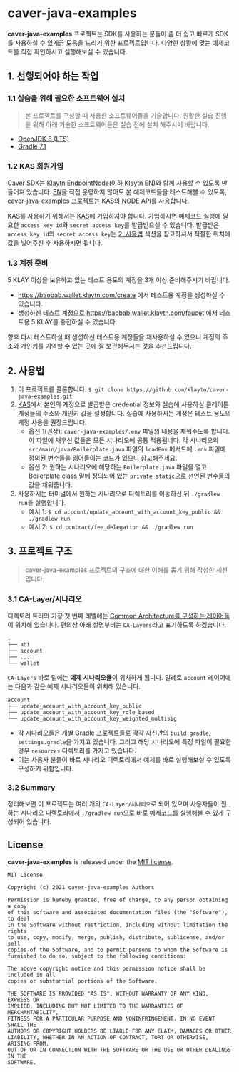 # caver-java-examples
**caver-java-examples** 프로젝트는 SDK를 사용하는 분들이 좀 더 쉽고 빠르게 SDK를 사용하실 수 있게끔 도움을 드리기 위한 프로젝트입니다.
다양한 상황에 맞는 예제코드를 직접 확인하시고 실행해보실 수 있습니다.

## 1. 선행되어야 하는 작업
### 1.1 실습을 위해 필요한 소프트웨어 설치
> 본 프로젝트를 구성할 때 사용한 소프트웨어들을 기술합니다. 원활한 실습 진행을 위해 아래 기술한 소프트웨어들은 실습 전에 설치 해주시기 바랍니다.
* [OpenJDK 8 (LTS)](https://adoptopenjdk.net/?variant=openjdk8&jvmVariant=hotspot)
* [Gradle 7.1](https://gradle.org/install/)

### 1.2 KAS 회원가입
Caver SDK는 [Klaytn EndpointNode(이하 Klaytn EN)](https://docs.klaytn.com/node/endpoint-node)와 함께 사용할 수 있도록 만들어져 있습니다.
[EN](https://docs.klaytn.com/node/endpoint-node)을 직접 운영하지 않아도 본 예제코드들을 테스트해볼 수 있도록, caver-java-examples 프로젝트는 [KAS](https://klaytnapi.com)의 [NODE API](https://refs.klaytnapi.com/en/node/latest)를 사용합니다.

KAS를 사용하기 위해서는 [KAS](https://klaytnapi.com)에 가입하셔야 합니다. 가입하시면 예제코드 실행에 필요한 `access key id`와 `secret access key`를 발급받으실 수 있습니다.
발급받은 `access key id`와 `secret access key`는 [2. 사용법](https://github.com/klaytn/caver-java-examples/blob/master/README.ko.md#2-%EC%82%AC%EC%9A%A9%EB%B2%95) 섹션을 참고하셔서 적절한 위치에 값을 넣어주신 후 사용하시면 됩니다.

### 1.3 계정 준비
5 KLAY 이상을 보유하고 있는 테스트 용도의 계정을 3개 이상 준비해주시기 바랍니다.
* https://baobab.wallet.klaytn.com/create 에서 테스트용 계정을 생성하실 수 있습니다.
* 생성하신 테스트 계정으로 https://baobab.wallet.klaytn.com/faucet 에서 테스트용 5 KLAY를 충전하실 수 있습니다.

향후 다시 테스트하실 때 생성하신 테스트용 계정들을 재사용하실 수 있으니 계정의 주소와 개인키를 기억할 수 있는 곳에 잘 보관해두시는 것을 추천드립니다.

## 2. 사용법
1. 이 프로젝트를 클론합니다. `$ git clone https://github.com/klaytn/caver-java-examples.git`
2. [KAS](https://www.klaytnapi.com/ko/landing/main)에서 본인의 계정으로 발급받은 credential 정보와 실습에 사용하실 클레이튼 계정들의 주소와 개인키 값을 설정합니다. 실습에 사용하시는 계정은 테스트 용도의 계정 사용을 권장드립니다.
   * 옵션 1(권장): `caver-java-examples/.env` 파일의 내용을 채워주도록 합니다. 이 파일에 채우신 값들은 모든 시나리오에 공통 적용됩니다. 각 시나리오의 `src/main/java/Boilerplate.java` 파일의 `loadEnv` 메서드에 `.env` 파일에 정의된 변수들을 읽어들이는 코드가 있으니 참고해주세요.
   * 옵션 2: 원하는 시나리오에 해당하는 `Boilerplate.java` 파일을 열고 Boilerplate class 밑에 정의되어 있는 `private static`으로 선언된 변수들의 값을 채워줍니다.
3. 사용하시는 터미널에서 원하는 시나리오로 디렉토리를 이동하신 뒤 `./gradlew run`을 실행합니다.
   * 예시 1: `$ cd account/update_account_with_account_key_public && ./gradlew run`
   * 예시 2: `$ cd contract/fee_delegation && ./gradlew run`

## 3. 프로젝트 구조
> caver-java-examples 프로젝트의 구조에 대한 이해를 돕기 위해 작성한 세션입니다.

### 3.1 CA-Layer/시나리오
디렉토리 트리의 가장 첫 번째 레벨에는 [Common Architecture를 구성하는 레이어들](https://kips.klaytn.com/KIPs/kip-34#layer-diagram-of-the-common-architecture)이 위치해 있습니다. 편의상 아래 설명부터는 `CA-Layers`라고 표기하도록 하겠습니다.
```
.
├── abi
├── account
├── ...
└── wallet
```

`CA-Layers` 바로 밑에는 **예제 시나리오들**이 위치하게 됩니다. 일례로 `account` 레이어에는 다음과 같은 예제 시나리오들이 위치해 있습니다.
```
account
├── update_account_with_account_key_public
├── update_account_with_account_key_role_based
└── update_account_with_account_key_weighted_multisig
```
* 각 시나리오들은 개별 Gradle 프로젝트들로 각각 자신만의 `build.gradle`, `settings.gradle`을 가지고 있습니다. 그리고 해당 시나리오에 특정 파일이 필요한 경우 `resources` 디렉토리를 가지고 있습니다.
* 이는 사용자 분들이 바로 시나리오 디렉토리에서 예제를 바로 실행해보실 수 있도록 구성하기 위함입니다.

### 3.2 Summary
정리해보면 이 프로젝트는 여러 개의 `CA-Layer/시나리오`로 되어 있으며 사용자들이 원하는 시나리오 디렉토리에서 `./gradlew run`으로 바로 예제코드를 실행해볼 수 있게 구성되어 있습니다.

## License
**caver-java-examples** is released under the [MIT license](./LICENSE).

```
MIT License

Copyright (c) 2021 caver-java-examples Authors

Permission is hereby granted, free of charge, to any person obtaining a copy
of this software and associated documentation files (the "Software"), to deal
in the Software without restriction, including without limitation the rights
to use, copy, modify, merge, publish, distribute, sublicense, and/or sell
copies of the Software, and to permit persons to whom the Software is
furnished to do so, subject to the following conditions:

The above copyright notice and this permission notice shall be included in all
copies or substantial portions of the Software.

THE SOFTWARE IS PROVIDED "AS IS", WITHOUT WARRANTY OF ANY KIND, EXPRESS OR
IMPLIED, INCLUDING BUT NOT LIMITED TO THE WARRANTIES OF MERCHANTABILITY,
FITNESS FOR A PARTICULAR PURPOSE AND NONINFRINGEMENT. IN NO EVENT SHALL THE
AUTHORS OR COPYRIGHT HOLDERS BE LIABLE FOR ANY CLAIM, DAMAGES OR OTHER
LIABILITY, WHETHER IN AN ACTION OF CONTRACT, TORT OR OTHERWISE, ARISING FROM,
OUT OF OR IN CONNECTION WITH THE SOFTWARE OR THE USE OR OTHER DEALINGS IN THE
SOFTWARE.
```

